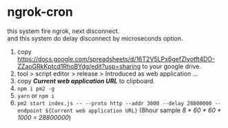 # ngrok-cron

this system fire ngrok, next disconnect.  
and this system do delay disconnect by microseconds option.

1. copy https://docs.google.com/spreadsheets/d/16T2V5LPx6gefZIyotft4DO-ZZaoGRkKptcd1RhoBYdg/edit?usp=sharing to your google drive.
2. tool > script editor > release > Introduced as web application ...
3. copy ***Current web application URL*** to clipboard.
4. `npm i pm2 -g`
5. `yarn` or `npm i`
6. `pm2 start index.js -- --proto http --addr 3000 --delay 28800000 --endpoint ${Current web application URL}` (8hour sample _8 * 60 * 60 * 1000 = 28800000_)

